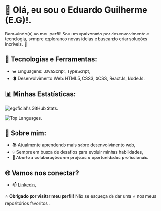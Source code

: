 # 👋 Olá, eu sou o Eduardo Guilherme (E.G)!.

Bem-vindo(a) ao meu perfil! Sou um apaixonado por desenvolvimento e tecnologia, sempre explorando novas ideias e buscando criar soluções incríveis. 🚀

## 🔧 Tecnologias e Ferramentas:

- 💻 Linguagens: JavaScript, TypeScript,
- 🌘 Desenvolvimento Web: HTML5, CSS3, SCSS, ReactJs, NodeJs.

## 📊 Minhas Estatísticas:

![egoficial's GitHub Stats](https://github-readme-stats.vercel.app/api?username=egoficial&show_icons=true&theme=default&locale=pt-br).

![Top Languages](https://github-readme-stats.vercel.app/api/top-langs/?username=egoficial&layout=compact&theme=default&locale=pt-br).

## 🌱 Sobre mim:

- 📚 Atualmente aprendendo mais sobre desenvolvimento web,
- 💡 Sempre em busca de desafios para evoluir minhas habilidades,
- 💼 Aberto a colaborações em projetos e oportunidades profissionais.

## 🌐 Vamos nos conectar?

- 📫 [LinkedIn](https://linkedin.com/in/egoficial),

⭐️ **Obrigado por visitar meu perfil!** Não se esqueça de dar uma ⭐️ nos meus repositórios favoritos!.
